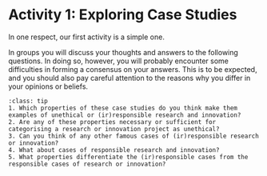 # Activity 1: Exploring Case Studies

In one respect, our first activity is a simple one.

In groups you will discuss your thoughts and answers to the following questions. 
In doing so, however, you will probably encounter some difficulties in forming a consensus on your answers. 
This is to be expected, and you should also pay careful attention to the reasons why you differ in your opinions or beliefs.

```{admonition} Questions for Reflection
:class: tip
1. Which properties of these case studies do you think make them examples of unethical or (ir)responsible research and innovation?
2. Are any of these properties necessary or sufficient for categorising a research or innovation project as unethical?
3. Can you think of any other famous cases of (ir)responsible research or innovation?
4. What about cases of responsible research and innovation?
5. What properties differentiate the (ir)responsible cases from the responsible cases of research or innovation?
```

<!---

Activity 1: Exploring Case Studies

In this activity you will answer several questions related to the three case studies and either discuss in a group or reflect on them on your own.

Please visit https://bit.ly/3mUERrE to view the associated activity for this section.
--->